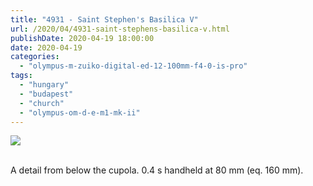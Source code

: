 ```yaml
---
title: "4931 - Saint Stephen's Basilica V"
url: /2020/04/4931-saint-stephens-basilica-v.html
publishDate: 2020-04-19 18:00:00
date: 2020-04-19
categories: 
  - "olympus-m-zuiko-digital-ed-12-100mm-f4-0-is-pro"
tags: 
  - "hungary"
  - "budapest"
  - "church"
  - "olympus-om-d-e-m1-mk-ii"
---
```

<div class="container">
<div class="center"><a target="_blank" href="https://d25zfm9zpd7gm5.cloudfront.net/1200x1200/2018/20180520_180138_lr.jpg"><img class="webfeedsFeaturedVisual" src="https://d25zfm9zpd7gm5.cloudfront.net/0600x0600/2018/20180520_180138_lr.jpg" /></a></div>
</div>
<br />

A detail from below the cupola. 0.4&nbsp;s handheld at 80&nbsp;mm
(eq. 160&nbsp;mm).